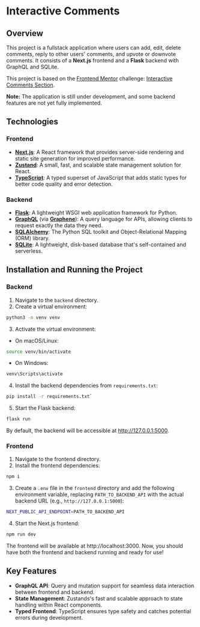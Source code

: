 # Interactive Comments

## Overview

This project is a fullstack application where users can add, edit, delete comments, reply to other users' comments, and upvote or downvote comments. It consists of a **Next.js** frontend and a **Flask** backend with GraphQL and SQLite.

This project is based on the [Frontend Mentor](https://www.frontendmentor.io/) challenge: [Interactive Comments Section](https://www.frontendmentor.io/challenges/interactive-comments-section-iG1RugEG9/hub).

**Note:** The application is still under development, and some backend features are not yet fully implemented.

## Technologies

### Frontend

- **[Next.js](https://nextjs.org/)**: A React framework that provides server-side rendering and static site generation for improved performance.
- **[Zustand](https://zustand-demo.pmnd.rs/)**: A small, fast, and scalable state management solution for React.
- **[TypeScript](https://www.typescriptlang.org/)**: A typed superset of JavaScript that adds static types for better code quality and error detection.

### Backend

- **[Flask](https://flask.palletsprojects.com/)**: A lightweight WSGI web application framework for Python.
- **[GraphQL](https://graphql.org/)** (via **[Graphene](https://docs.graphene-python.org/en/latest/)**): A query language for APIs, allowing clients to request exactly the data they need.
- **[SQLAlchemy](https://www.sqlalchemy.org/)**: The Python SQL toolkit and Object-Relational Mapping (ORM) library.
- **[SQLite](https://www.sqlite.org/)**: A lightweight, disk-based database that's self-contained and serverless.

## Installation and Running the Project

### Backend

1. Navigate to the `backend` directory.
2. Create a virtual environment:

```bash
python3 -m venv venv
```

3. Activate the virtual environment:

- On macOS/Linux:

```bash
source venv/bin/activate
```

- On Windows:

```bash
venv\Scripts\activate
```

4. Install the backend dependencies from `requirements.txt`:

```bash
pip install -r requirements.txt`
```

5. Start the Flask backend:

```bash
flask run
```

By default, the backend will be accessible at http://127.0.0.1:5000.

### Frontend

1. Navigate to the frontend directory.
2. Install the frontend dependencies:

```bash
npm i
```

3. Create a `.env` file in the `frontend` directory and add the following environment variable, replacing `PATH_TO_BACKEND_API` with the actual backend URL (e.g., `http://127.0.0.1:5000`):

```bash
NEXT_PUBLIC_API_ENDPOINT=PATH_TO_BACKEND_API
```

4. Start the Next.js frontend:

```bash
npm run dev
```

The frontend will be available at http://localhost:3000.
Now, you should have both the frontend and backend running and ready for use!

## Key Features

- **GraphQL API**: Query and mutation support for seamless data interaction between frontend and backend.
- **State Management**: Zustands's fast and scalable approach to state handling within React components.
- **Typed Frontend**: TypeScript ensures type safety and catches potential errors during development.
